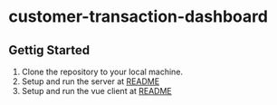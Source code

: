 # customer-transaction-dashboard
 
## Gettig Started

1. Clone the repository to your local machine.
2. Setup and run the server at [README](https://github.com/angjelonuho/customer-transaction-dashboard/blob/main/api/README.md) 
3. Setup and run the vue client at [README](https://github.com/angjelonuho/customer-transaction-dashboard/blob/main/client/README.md)

 
